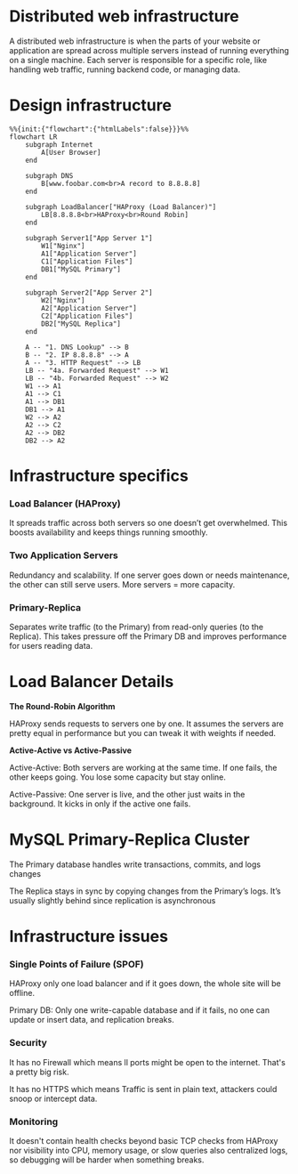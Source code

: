 # Distributed web infrastructure
A distributed web infrastructure is when the parts of your website or application are spread across multiple servers instead of running everything on a single machine. Each server is responsible for a specific role, like handling web traffic, running backend code, or managing data.

# Design infrastructure
```mermaid
%%{init:{"flowchart":{"htmlLabels":false}}}%%
flowchart LR
    subgraph Internet
        A[User Browser]
    end

    subgraph DNS
        B[www.foobar.com<br>A record to 8.8.8.8]
    end

    subgraph LoadBalancer["HAProxy (Load Balancer)"]
        LB[8.8.8.8<br>HAProxy<br>Round Robin]
    end

    subgraph Server1["App Server 1"]
        W1["Nginx"]
        A1["Application Server"]
        C1["Application Files"]
        DB1["MySQL Primary"]
    end

    subgraph Server2["App Server 2"]
        W2["Nginx"]
        A2["Application Server"]
        C2["Application Files"]
        DB2["MySQL Replica"]
    end

    A -- "1. DNS Lookup" --> B
    B -- "2. IP 8.8.8.8" --> A
    A -- "3. HTTP Request" --> LB
    LB -- "4a. Forwarded Request" --> W1
    LB -- "4b. Forwarded Request" --> W2
    W1 --> A1
    A1 --> C1
    A1 --> DB1
    DB1 --> A1
    W2 --> A2
    A2 --> C2
    A2 --> DB2
    DB2 --> A2
```
# Infrastructure specifics

### Load Balancer (HAProxy)

 It spreads traffic across both servers so one doesn’t get overwhelmed. This boosts availability and keeps things running smoothly.

### Two Application Servers

Redundancy and scalability. If one server goes down or needs maintenance, the other can still serve users. More servers = more capacity.

### Primary-Replica
Separates write traffic (to the Primary) from read-only queries (to the Replica). This takes pressure off the Primary DB and improves performance for users reading data.


# Load Balancer Details
**The Round-Robin Algorithm**

HAProxy sends requests to servers one by one. It assumes the servers are pretty equal in performance but you can tweak it with weights if needed.

**Active-Active vs Active-Passive**

Active-Active: Both servers are working at the same time. If one fails, the other keeps going. You lose some capacity but stay online.

Active-Passive: One server is live, and the other just waits in the background. It kicks in only if the active one fails.

# MySQL Primary-Replica Cluster
The Primary database handles write transactions, commits, and logs changes

The Replica stays in sync by copying changes from the Primary’s logs. It’s usually slightly behind since replication is asynchronous

# Infrastructure issues

### Single Points of Failure (SPOF)
HAProxy only one load balancer and if it goes down, the whole site will be  offline.

Primary DB: Only one write-capable database and if it fails, no one can update or insert data, and replication breaks.

### Security
It has no Firewall which means ll ports might be open to the internet. That's a pretty big risk.

It has no HTTPS which means Traffic is sent in plain text, attackers could snoop or intercept data.

### Monitoring
It doesn't contain health checks beyond basic TCP checks from HAProxy nor visibility into CPU, memory usage, or slow queries also centralized logs, so debugging will be harder when something breaks.
